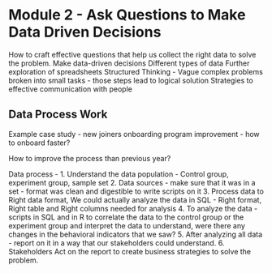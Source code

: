 # Module 2 - Ask Questions to Make Data Driven Decisions

How to craft effective questions that help us collect the right data to solve the problem.
Make data-driven decisions
Different types of data
Further exploration of spreadsheets
Structured Thinking - Vague complex problems broken into small tasks - those steps lead to logical solution
Strategies to effective communication with people

## Data Process Work

Example case study - new joiners onboarding program improvement - how to onboard faster?

How to improve the process than previous year?

Data process -
    1. Understand the data population - Control group, experiment group, sample set
    2. Data sources - make sure that it was in a set - format was clean and digestible to write scripts on it
    3. Process data to Right data format, We could actually analyze the data in SQL  - Right format, Right table and Right columns needed for analysis
    4. To analyze the data - scripts in SQL and in R to correlate the data to the control group or the experiment group and
       interpret the data to understand, were there any changes in the behavioral indicators that we saw?
    5. After analyzing all data - report on it in a way that our stakeholders could understand.
    6. Stakeholders Act on the report to create business strategies to solve the problem.
